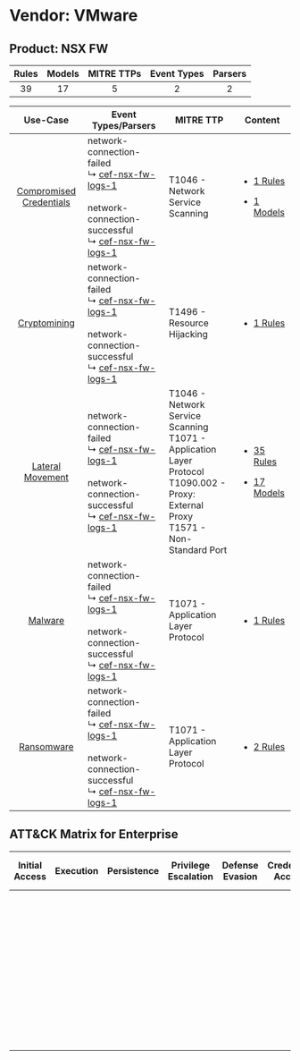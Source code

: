 Vendor: VMware
==============
Product: NSX FW
---------------
| Rules | Models | MITRE TTPs | Event Types | Parsers |
|:-----:|:------:|:----------:|:-----------:|:-------:|
|  39   |   17   |     5      |      2      |    2    |

|                                  Use-Case                                  | Event Types/Parsers                                                                                                                                                                                              | MITRE TTP                                                                                                                                    | Content                                                                                                          |
|:--------------------------------------------------------------------------:| ---------------------------------------------------------------------------------------------------------------------------------------------------------------------------------------------------------------- | -------------------------------------------------------------------------------------------------------------------------------------------- | ---------------------------------------------------------------------------------------------------------------- |
| [Compromised Credentials](../../../UseCases/uc_compromised_credentials.md) |  network-connection-failed<br> ↳ [cef-nsx-fw-logs-1](Parsers/parserContent_cef-nsx-fw-logs-1.md)<br><br> network-connection-successful<br> ↳ [cef-nsx-fw-logs-1](Parsers/parserContent_cef-nsx-fw-logs-1.md)<br> | T1046 - Network Service Scanning<br>                                                                                                         | [<ul><li>1 Rules</li></ul><ul><li>1 Models</li></ul>](Rules_Models/r_m_vmware_nsx_fw_Compromised_Credentials.md) |
|            [Cryptomining](../../../UseCases/uc_cryptomining.md)            |  network-connection-failed<br> ↳ [cef-nsx-fw-logs-1](Parsers/parserContent_cef-nsx-fw-logs-1.md)<br><br> network-connection-successful<br> ↳ [cef-nsx-fw-logs-1](Parsers/parserContent_cef-nsx-fw-logs-1.md)<br> | T1496 - Resource Hijacking<br>                                                                                                               | [<ul><li>1 Rules</li></ul>](Rules_Models/r_m_vmware_nsx_fw_Cryptomining.md)                                      |
|        [Lateral Movement](../../../UseCases/uc_lateral_movement.md)        |  network-connection-failed<br> ↳ [cef-nsx-fw-logs-1](Parsers/parserContent_cef-nsx-fw-logs-1.md)<br><br> network-connection-successful<br> ↳ [cef-nsx-fw-logs-1](Parsers/parserContent_cef-nsx-fw-logs-1.md)<br> | T1046 - Network Service Scanning<br>T1071 - Application Layer Protocol<br>T1090.002 - Proxy: External Proxy<br>T1571 - Non-Standard Port<br> | [<ul><li>35 Rules</li></ul><ul><li>17 Models</li></ul>](Rules_Models/r_m_vmware_nsx_fw_Lateral_Movement.md)      |
|                 [Malware](../../../UseCases/uc_malware.md)                 |  network-connection-failed<br> ↳ [cef-nsx-fw-logs-1](Parsers/parserContent_cef-nsx-fw-logs-1.md)<br><br> network-connection-successful<br> ↳ [cef-nsx-fw-logs-1](Parsers/parserContent_cef-nsx-fw-logs-1.md)<br> | T1071 - Application Layer Protocol<br>                                                                                                       | [<ul><li>1 Rules</li></ul>](Rules_Models/r_m_vmware_nsx_fw_Malware.md)                                           |
|              [Ransomware](../../../UseCases/uc_ransomware.md)              |  network-connection-failed<br> ↳ [cef-nsx-fw-logs-1](Parsers/parserContent_cef-nsx-fw-logs-1.md)<br><br> network-connection-successful<br> ↳ [cef-nsx-fw-logs-1](Parsers/parserContent_cef-nsx-fw-logs-1.md)<br> | T1071 - Application Layer Protocol<br>                                                                                                       | [<ul><li>2 Rules</li></ul>](Rules_Models/r_m_vmware_nsx_fw_Ransomware.md)                                        |

ATT&CK Matrix for Enterprise
----------------------------
| Initial Access | Execution | Persistence | Privilege Escalation | Defense Evasion | Credential Access | Discovery                                                                     | Lateral Movement | Collection | Command and Control                                                                                                                                                                                                                                                                           | Exfiltration | Impact                                                                  |
| -------------- | --------- | ----------- | -------------------- | --------------- | ----------------- | ----------------------------------------------------------------------------- | ---------------- | ---------- | --------------------------------------------------------------------------------------------------------------------------------------------------------------------------------------------------------------------------------------------------------------------------------------------- | ------------ | ----------------------------------------------------------------------- |
|                |           |             |                      |                 |                   | [Network Service Scanning](https://attack.mitre.org/techniques/T1046)<br><br> |                  |            | [Non-Standard Port](https://attack.mitre.org/techniques/T1571)<br><br>[Proxy: External Proxy](https://attack.mitre.org/techniques/T1090/002)<br><br>[Application Layer Protocol](https://attack.mitre.org/techniques/T1071)<br><br>[Proxy](https://attack.mitre.org/techniques/T1090)<br><br> |              | [Resource Hijacking](https://attack.mitre.org/techniques/T1496)<br><br> |